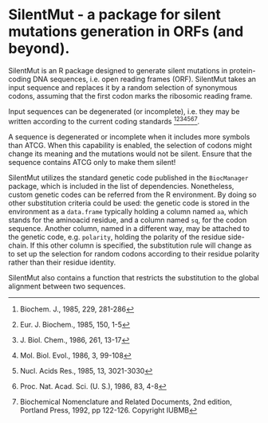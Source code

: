 # SilentMut - a package for silent mutations generation in ORFs (and beyond).

SilentMut is an R package designed to generate silent mutations in protein-coding DNA sequences, i.e. open reading frames (ORF). SilentMut takes an input sequence and replaces it by a random selection of synonymous codons, assuming that the first codon marks the ribosomic reading frame.

Input sequences can be degenerated (or incomplete), i.e. they may be written according to the current coding standards [^1][^2][^3][^4][^5][^6][^7].


A sequence is degenerated or incomplete when it includes more symbols than ATCG. When this capability is enabled, the selection of codons might change its meaning and the mutations would not be silent. Ensure that the sequence contains ATCG only to make them silent!

SilentMut utilizes the standard genetic code published in the ```BiocManager``` package, which is included in the list of dependencies. Nonetheless, custom genetic codes can be referred from the R environment. By doing so other substitution criteria could be used: the genetic code is stored in the environment as a ```data.frame``` typically holding a column named ```aa```, which stands for the aminoacid residue, and a column named ```sq```, for the codon sequence. Another column, named in a different way, may be attached to the genetic code, e.g.  ```polarity```, holding the polarity of the residue side-chain. If this other column is specified, the substitution rule will change as to set up the selection for random codons according to their residue polarity rather than their residue identity.

SilentMut also contains a function that restricts the substitution to the global alignment between two sequences.


[^1]: Biochem. J., 1985, 229, 281-286 
[^2]: Eur. J. Biochem., 1985, 150, 1-5 
[^3]: J. Biol. Chem., 1986, 261, 13-17 
[^4]: Mol. Biol. Evol., 1986, 3, 99-108
[^5]: Nucl. Acids Res., 1985, 13, 3021-3030
[^6]: Proc. Nat. Acad. Sci. (U. S.), 1986, 83, 4-8
[^7]: Biochemical Nomenclature and Related Documents, 2nd edition, Portland Press, 1992, pp 122-126. Copyright IUBMB



